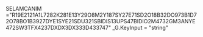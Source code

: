 SELAMCANIM ="R19E2121A1L7282K281E13Y29O8M2Y187SY27E71SD2O18B32DO973B1D72O78BO1B3927DYE1SYE21SDU321SBIDIS13UPS47BIDIO2M4732GM3ANYE472SW3TFX4237DXDX3DX333D433747"
_G.KeyInput = "string"
